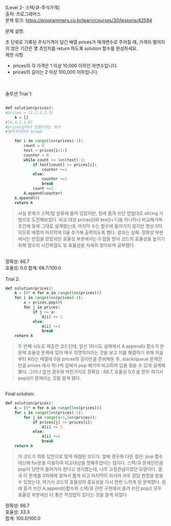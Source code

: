 [Level 2- 스택/큐-주식가격] </br>
출처: 프로그래머스 </br>
문제 링크: <https://programmers.co.kr/learn/courses/30/lessons/42584> </br>

문제 설명:

초 단위로 기록된 주식가격이 담긴 배열 prices가 매개변수로 주어질 때, 가격이 떨어지지 않은 기간은 몇 초인지를 return 하도록 solution 함수를 완성하세요.
</br>
제한 사항</br>

- prices의 각 가격은 1 이상 10,000 이하인 자연수입니다.
- prices의 길이는 2 이상 100,000 이하입니다.

</br>
</br>
솔루션 Trial 1: </br>

```python

def solution(prices):
#prices = [1,2,3,2,3]
    A = []
#[4,3,1,1,0]
#prices값마다 안떨어지는 횟수
#떨어지자마자 break

    for i in range(len(prices)-1):
        count = 0
        test = prices[i+1:]
        counter = 0
        while count <= len(test)-1:
            if test[count] >= prices[i]:
                counter +=1
            else:
                counter +=1
                break
            count +=1
        A.append(counter)
    A.append(0)
    return A
```

> 사실 문제가 스택/탑 분류에 들어 있었지만, 원래 즐겨 쓰던 방법대로 slicing 기법으로 도전해보았다. 비교 대상 prices[i]와 test[i+1:]을 하나하나 비교해가며
  조건에 맞게 그대로 설계했는데, 마지막 수는 함수에 들어가지 않지만 항상 0이 되므로 배열의 마지막에 0을 추가해 출력하도록 했다. 결과는 실패. 정확성 부분에서는
  만점을 받았지만 효율성 부분에서는 0 점을 받아 코드의 효율성을 높이기 위해 함수의 시간복잡도 및 효율성을 자세히 찾아보며 공부했다. 
  
</br>
정확성: 66.7</br>
효율성: 0.0
합계: 66.7/100.0
</br>
</br>
Trial 2: </br>

```python
def solution(prices):
    A = [0* m for m in range(len(prices))]
    for i in range(len(prices)-1):
        a = prices.pop(0)
        for j in prices:
            if j >= a:
                A[i] += 1
            else:
                A[i] +=1
                break
    return A
```

> 두 번째 시도로 제출한 코드인데, 앞선 1차시도 실패에서 A.append() 함수가 본 문제 효율성 문제에 있어 매우 치명적이라는 것을 보고 이를 해결하기 위해 처음부터
  A라는 배열에 0을 prices의 길이만큼 준비해둔 후, stack/queue 문제인 만큼 prices 에서 하나씩 앞에서 pop 해가며 비교하여 답을 찾을 수 있게 설계해봤다.
  그러나 앞선 경우와 마찬가지로 정확성 : 66.7, 효율성 0.0 을 받아 여기서 pop()이 문제라는 것을 알게 됐다.
  
</br>
Final solution:

```python
def solution(prices):
    A = [0* m for m in range(len(prices))]
    for i in range(len(prices)-1):
        for j in range(i+1,len(prices)):
            if prices[j] >= prices[i]:
                A[i] += 1
            else:
                A[i] +=1
                break
    return A
```

> 이 코드가 최종 답안으로 맞게 채점된 코드다. 앞에 경우와 다른 점은: pop 함수 대신에 for문을 이용하여 비교대상을 정해주었다는 점이다. 스택/큐 문제인만큼 pop이
  당연히 들어가야 한다고 생각했는데, 너무 고정관념이었던 모양이다. 결국 이 문제를 3차례에 걸쳐서 풀게 되고 마지막이 되서야 겨우 정답 판정을 받을 수 있었는데,
  여기서 코드의 효율성의 중요성을 다시 한번 느끼게 된 문제였다. 원래 즐겨 쓰던 A.append()함수와 스택/큐 관련 구현에서 즐겨 쓰던 pop() 모두 효율성 부분에선
  더 좋은 작성법이 있다는 것을 알게 되었다. 
  
정확성: 66.7</br>
효율성: 33.3</br>
합계: 100.0/100.0

